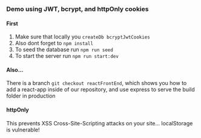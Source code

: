 ### Demo using JWT, bcrypt, and httpOnly cookies

#### First

1. Make sure that locally you `createDb bcryptJwtCookies`
2. Also dont forget to `npm install`
3. To seed the database run `npm run seed`
4. To start the server run `npm run start:dev`

#### Also...

There is a branch `git checkout reactFrontEnd`, which shows you how to add
a react-app inside of our repository, and use express to serve the build folder
in production

#### httpOnly

This prevents XSS Cross-Site-Scripting attacks on your site... localStorage is vulnerable!

